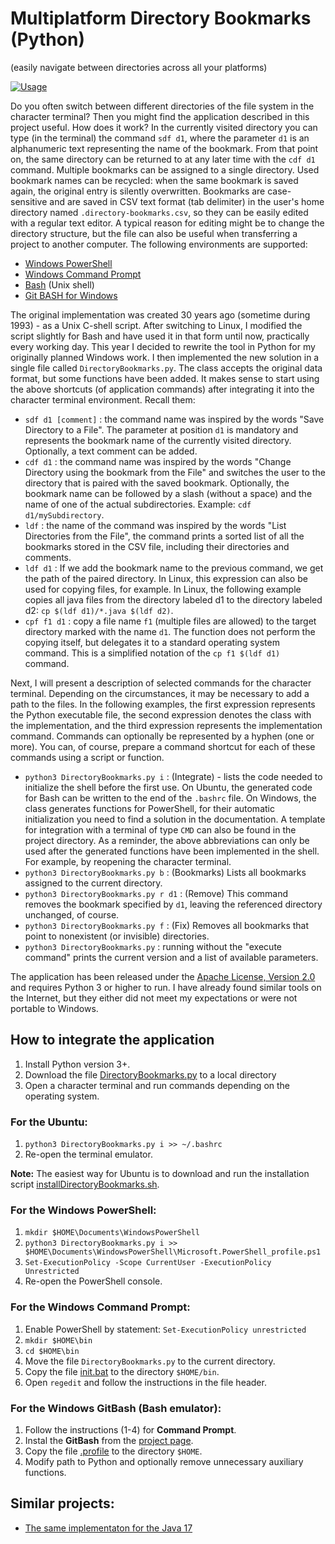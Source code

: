 # Multiplatform Directory Bookmarks (Python)
(easily navigate between directories across all your platforms)

[![Usage](https://img.youtube.com/vi/pu1L6YPPAIk/0.jpg)](https://www.youtube.com/watch?v=pu1L6YPPAIk)

Do you often switch between different directories of the file system in the character terminal? 
Then you might find the application described in this project useful.
How does it work? 
In the currently visited directory you can type (in the terminal) the command `sdf d1`, where the parameter `d1` is an alphanumeric text representing the name of the bookmark.
From that point on, the same directory can be returned to at any later time with the `cdf d1` command. 
Multiple bookmarks can be assigned to a single directory. 
Used bookmark names can be recycled: when the same bookmark is saved again, the original entry is silently overwritten. 
Bookmarks are case-sensitive and are saved in CSV text format (tab delimiter) in the user's home directory named `.directory-bookmarks.csv`, so they can be easily edited with a regular text editor. 
A typical reason for editing might be to change the directory structure, but the file can also be useful when transferring a project to another computer.
The following environments are supported:

* [Windows PowerShell](https://en.wikipedia.org/wiki/PowerShell)
* [Windows Command Prompt](https://en.wikipedia.org/wiki/Cmd.exe)
* [Bash](https://en.wikipedia.org/wiki/Bash_(Unix_shell)) (Unix shell)
* [Git BASH for Windows](https://gitforwindows.org/#bash)

The original implementation was created 30 years ago (sometime during 1993) - as a Unix C-shell script. 
After switching to Linux, I modified the script slightly for Bash and have used it in that form until now, practically every working day. 
This year I decided to rewrite the tool in Python for my originally planned Windows work. 
I then implemented the new solution in a single file called `DirectoryBookmarks.py`. 
The class accepts the original data format, but some functions have been added. 
It makes sense to start using the above shortcuts (of application commands) after integrating it into the character terminal environment. 
Recall them:

* `sdf d1 [comment]` : the command name was inspired by the words "Save Directory to a File". 
  The parameter at position `d1` is mandatory and represents the bookmark name of the currently visited directory. 
  Optionally, a text comment can be added.
* `cdf d1` : the command name was inspired by the words "Change Directory using the bookmark from the File" and switches the user to the directory that is paired with the saved bookmark. 
  Optionally, the bookmark name can be followed by a slash (without a space) and the name of one of the actual subdirectories. 
  Example: `cdf d1/mySubdirectory`.
* `ldf` : the name of the command was inspired by the words "List Directories from the File", the command prints a sorted list of all the bookmarks stored in the CSV file, including their directories and comments.
* `ldf d1` : If we add the bookmark name to the previous command, we get the path of the paired directory. 
  In Linux, this expression can also be used for copying files, for example. 
  In Linux, the following example copies all java files from the directory labeled d1 to the directory labeled d2: `cp $(ldf d1)/*.java $(ldf d2)`.
* `cpf f1 d1` : copy a file name `f1` (multiple files are allowed) to the target directory marked with the name `d1`. 
   The function does not perform the copying itself, but delegates it to a standard operating system command.
   This is a simplified notation of the `cp f1 $(ldf d1)` command.


Next, I will present a description of selected commands for the character terminal. 
Depending on the circumstances, it may be necessary to add a path to the files. 
In the following examples, the first expression represents the Python executable file, the second expression denotes the class with the implementation, and the third expression represents the implementation command. 
Commands can optionally be represented by a hyphen (one or more). 
You can, of course, prepare a command shortcut for each of these commands using a script or function.

* `python3 DirectoryBookmarks.py i` : (Integrate) - lists the code needed to initialize the shell before the first use. On Ubuntu, the generated code for Bash can be written to the end of the `.bashrc` file. On Windows, the class generates functions for PowerShell, for their automatic initialization you need to find a solution in the documentation. A template for integration with a terminal of type `CMD` can also be found in the project directory. As a reminder, the above abbreviations can only be used after the generated functions have been implemented in the shell. For example, by reopening the character terminal.
* `python3 DirectoryBookmarks.py b` : (Bookmarks) Lists all bookmarks assigned to the current directory.
* `python3 DirectoryBookmarks.py r d1` : (Remove) This command removes the bookmark specified by `d1`, leaving the referenced directory unchanged, of course.
* `python3 DirectoryBookmarks.py f` : (Fix) Removes all bookmarks that point to nonexistent (or invisible) directories.
* `python3 DirectoryBookmarks.py` : running without the "execute command" prints the current version and a list of available parameters.

The application has been released under the [Apache License, Version 2.0](https://www.apache.org/licenses/LICENSE-2.0) and requires Python 3 or higher to run.
I have already found similar tools on the Internet, but they either did not meet my expectations or were not portable to Windows.

## How to integrate the application

1. Install Python version 3+.
2. Download the file [DirectoryBookmarks.py](../src/main/java/net/ponec/script/DirectoryBookmarks.java) to a local directory 
3. Open a character terminal and run commands depending on the operating system.

### For the Ubuntu:

1. `python3 DirectoryBookmarks.py i >> ~/.bashrc`
2. Re-open the terminal emulator.

**Note:** The easiest way for Ubuntu is to download and run the installation script [installDirectoryBookmarks.sh](../src/main/java/net/ponec/script/python/installDirectoryBookmarks.sh).

### For the Windows PowerShell:

1. `mkdir $HOME\Documents\WindowsPowerShell`
2. `python3 DirectoryBookmarks.py i >> $HOME\Documents\WindowsPowerShell\Microsoft.PowerShell_profile.ps1`
3. `Set-ExecutionPolicy -Scope CurrentUser -ExecutionPolicy Unrestricted`
4. Re-open the PowerShell console.

### For the Windows Command Prompt:

1.  Enable PowerShell by statement: `Set-ExecutionPolicy unrestricted`
2. `mkdir $HOME\bin`
3. `cd $HOME\bin`
4.  Move the file `DirectoryBookmarks.py` to the current directory.
6.  Copy the file [init.bat](../windows/init.bat) to the directory `$HOME/bin`. 
7.  Open `regedit` and follow the instructions in the file header.

### For the Windows GitBash (Bash emulator):

1. Follow the instructions (1-4) for **Command Prompt**.
2. Instal the **GitBash** from the [project page](https://gitforwindows.org/).
3. Copy the file [.profile](../windows/.profile) to the directory `$HOME`.
4. Modify path to Python and optionally remove unnecessary auxiliary functions.


## Similar projects:

* [The same implementaton for the Java 17](DirectoryBookmarks.md)
